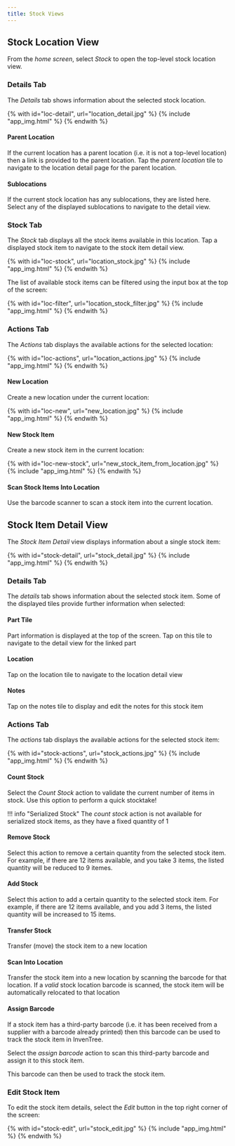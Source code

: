 ```yaml
---
title: Stock Views
---
```


## Stock Location View

From the *home screen*, select *Stock* to open the top-level stock location view.

### Details Tab

The *Details* tab shows information about the selected stock location.

{% with id="loc-detail", url="location_detail.jpg" %}
{% include "app_img.html" %}
{% endwith %}

#### Parent Location

If the current location has a parent location (i.e. it is not a top-level location) then a link is provided to the parent location. Tap the *parent location* tile to navigate to the location detail page for the parent location.

#### Sublocations

If the current stock location has any sublocations, they are listed here. Select any of the displayed sublocations to navigate to the detail view.

### Stock Tab

The *Stock* tab displays all the stock items available in this location. Tap a displayed stock item to navigate to the stock item detail view.

{% with id="loc-stock", url="location_stock.jpg" %}
{% include "app_img.html" %}
{% endwith %}


The list of available stock items can be filtered using the input box at the top of the screen:

{% with id="loc-filter", url="location_stock_filter.jpg" %}
{% include "app_img.html" %}
{% endwith %}


### Actions Tab

The *Actions* tab displays the available actions for the selected location:

{% with id="loc-actions", url="location_actions.jpg" %}
{% include "app_img.html" %}
{% endwith %}


#### New Location

Create a new location under the current location:

{% with id="loc-new", url="new_location.jpg" %}
{% include "app_img.html" %}
{% endwith %}


#### New Stock Item

Create a new stock item in the current location:

{% with id="loc-new-stock", url="new_stock_item_from_location.jpg" %}
{% include "app_img.html" %}
{% endwith %}


#### Scan Stock Items Into Location

Use the barcode scanner to scan a stock item into the current location.


## Stock Item Detail View

The *Stock Item Detail* view displays information about a single stock item:

{% with id="stock-detail", url="stock_detail.jpg" %}
{% include "app_img.html" %}
{% endwith %}


### Details Tab

The *details* tab shows information about the selected stock item. Some of the displayed tiles provide further information when selected:

#### Part Tile

Part information is displayed at the top of the screen. Tap on this tile to navigate to the detail view for the linked part

#### Location

Tap on the location tile to navigate to the location detail view

#### Notes

Tap on the notes tile to display and edit the notes for this stock item

### Actions Tab

The *actions* tab displays the available actions for the selected stock item:

{% with id="stock-actions", url="stock_actions.jpg" %}
{% include "app_img.html" %}
{% endwith %}

#### Count Stock

Select the *Count Stock* action to validate the current number of items in stock. Use this option to perform a quick stocktake!

!!! info "Serialized Stock"
    The *count stock* action is not available for serialized stock items, as they have a fixed quantity of 1

#### Remove Stock

Select this action to remove a certain quantity from the selected stock item. For example, if there are 12 items available, and you take 3 items, the listed quantity will be reduced to 9 itemes.

#### Add Stock

Select this action to add a certain quantity to the selected stock item. For example, if there are 12 items available, and you add 3 items, the listed quantity will be increased to 15 items.

#### Transfer Stock

Transfer (move) the stock item to a new location

#### Scan Into Location

Transfer the stock item into a new location by scanning the barcode for that location. If a *valid* stock location barcode is scanned, the stock item will be automatically relocated to that location

#### Assign Barcode

If a stock item has a third-party barcode (i.e. it has been received from a supplier with a barcode already printed) then this barcode can be used to track the stock item in InvenTree.

Select the *assign barcode* action to scan this third-party barcode and assign it to this stock item.

This barcode can then be used to track the stock item.

### Edit Stock Item

To edit the stock item details, select the *Edit* button in the top right corner of the screen:

{% with id="stock-edit", url="stock_edit.jpg" %}
{% include "app_img.html" %}
{% endwith %}